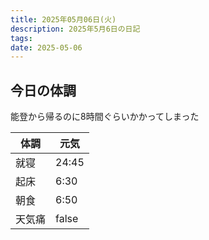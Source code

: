 ```yaml
---
title: 2025年05月06日(火)
description: 2025年5月6日の日記
tags: 
date: 2025-05-06
---
```


## 今日の体調
能登から帰るのに8時間ぐらいかかってしまった

| 体調  | 元気    |
| --- | ----- |
| 就寝  | 24:45 |
| 起床  | 6:30  |
| 朝食  | 6:50  |
| 天気痛 | false |
